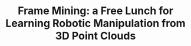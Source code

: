---
layout: post
title:  "Frame Mining: a Free Lunch for Learning Robotic Manipulation from 3D Point Clouds"
image: /images/frame_mining_teaser.png
categories: research
authors: "Minghua Liu*, <strong>Xuanlin Li*</strong>, Zhan Ling*, Yangyan Li, Hao Su"
venue: Conference on Robot Learning (CoRL) 2022
arxiv: https://arxiv.org/pdf/2210.07442.pdf
website: https://colin97.github.io/FrameMining/
code: https://github.com/xuanlinli17/corl_22_frame_mining
video: https://www.youtube.com/watch?v=bLg-YOFvPOc\
---